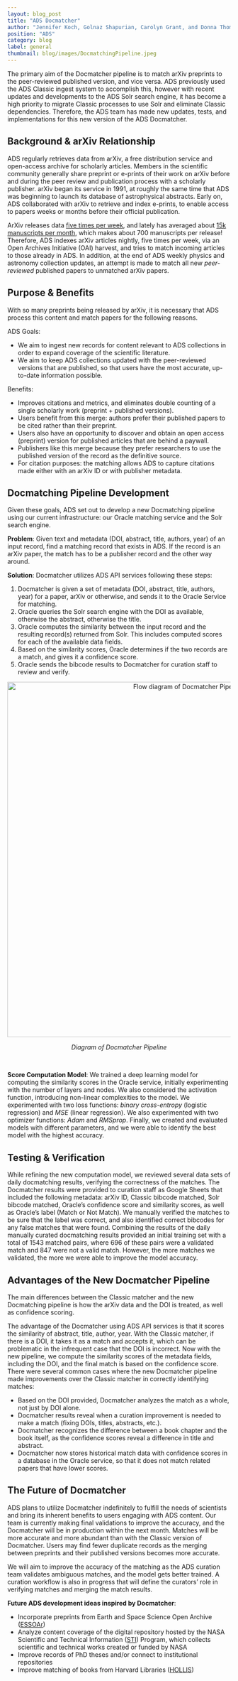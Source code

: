```yaml
---
layout: blog_post
title: "ADS Docmatcher"
author: "Jennifer Koch, Golnaz Shapurian, Carolyn Grant, and Donna Thompson"
position: "ADS"
category: blog
label: general
thumbnail: blog/images/DocmatchingPipeline.jpeg
---
```


The primary aim of the Docmatcher pipeline is to match arXiv preprints to the peer-reviewed published version, and vice versa. ADS previously used the ADS Classic ingest system to accomplish this, however with recent updates and developments to the ADS Solr search engine, it has become a high priority to migrate Classic processes to use Solr and eliminate Classic dependencies. Therefore, the ADS team has made new updates, tests, and implementations for this new version of the ADS Docmatcher.

## Background & arXiv Relationship
ADS regularly retrieves data from arXiv, a free distribution service and open-access archive for scholarly articles. Members in the scientific community generally share preprint or e-prints of their work on arXiv before and during the peer review and publication process with a scholarly publisher. arXiv began its service in 1991, at roughly the same time that ADS was beginning to launch its database of astrophysical abstracts. Early on, ADS collaborated with arXiv to retrieve and index e-prints, to enable access to papers weeks or months before their official publication.

ArXiv releases data [five times per week](https://arxiv.org/help/availability), and lately has averaged about [15k manuscripts per month](https://arxiv.org/stats/monthly_submissions), which makes about 700 manuscripts per release! Therefore, ADS indexes arXiv articles nightly, five times per week, via an Open Archives Initiative (OAI) harvest, and tries to match incoming articles to those already in ADS. In addition, at the end of ADS weekly physics and astronomy collection updates, an attempt is made to match all new _peer-reviewed_ published papers to unmatched arXiv papers.

## Purpose & Benefits
With so many preprints being released by arXiv, it is necessary that ADS process this content and match papers for the following reasons.

ADS Goals:

- We aim to ingest new records for content relevant to ADS collections in order to expand coverage of the scientific literature. 
- We aim to keep ADS collections updated with the peer-reviewed versions that are published, so that users have the most accurate, up-to-date information possible.

Benefits:

- Improves citations and metrics, and eliminates double counting of a single scholarly work (preprint + published versions).
- Users benefit from this merge: authors prefer their published papers to be cited rather than their preprint. 
- Users also have an opportunity to discover and obtain an open access (preprint) version for published articles that are behind a paywall.
- Publishers like this merge because they prefer researchers to use the published version of the record as the definitive source.
- For citation purposes: the matching allows ADS to capture citations made either with an arXiv ID or with publisher metadata.

## Docmatching Pipeline Development

Given these goals, ADS set out to develop a new Docmatching pipeline using our current infrastructure: our Oracle matching service and the Solr search engine.

**Problem**: Given text and metadata (DOI, abstract, title, authors, year) of an input record, find a matching record that exists in ADS. If the record is an arXiv paper, the match has to be a publisher record and the other way around. 

**Solution**: Docmatcher utilizes ADS API services following these steps:

1. Docmatcher is given a set of metadata (DOI, abstract, title, authors, year) for a paper, arXiv or otherwise, and sends it to the Oracle Service for matching.
2. Oracle queries the Solr search engine with the DOI as available, otherwise the abstract, otherwise the title.
3. Oracle computes the similarity between the input record and the resulting record(s) returned from Solr. This includes computed scores for each of the available data fields.
4. Based on the similarity scores, Oracle determines if the two records are a match, and gives it a confidence score.
5. Oracle sends the bibcode results to Docmatcher for curation staff to review and verify.

<p align="center"
<div class="text-center">
 <img class="img-thumbnail" alt="Flow diagram of Docmatcher Pipeline" src="{{ site.baseurl }}/blog/images/DocmatchingPipeline.jpeg" width=800 align="center" />
</div>
</p> 
<p align="center">
           <em>Diagram of Docmatcher Pipeline</em>
</p>
<br>

**Score Computation Model**: We trained a deep learning model for computing the similarity scores in the Oracle service, initially experimenting with the number of layers and nodes. We also considered the activation function, introducing non-linear complexities to the model. We experimented with two loss functions: _binary cross-entropy_ (logistic regression) and _MSE_ (linear regression). We also experimented with two optimizer functions: _Adam_ and _RMSprop_. Finally, we created and evaluated models with different parameters, and we were able to identify the best model with the highest accuracy. 

## Testing & Verification
While refining the new computation model, we reviewed several data sets of daily docmatching results, verifying the correctness of the matches. The Docmatcher results were provided to curation staff as Google Sheets that included the following metadata: arXiv ID, Classic bibcode matched, Solr bibcode matched, Oracle’s confidence score and similarity scores, as well as Oracle’s label (Match or Not Match). We manually verified the matches to be sure that the label was correct, and also identified correct bibcodes for any false matches that were found. Combining the results of the daily manually curated docmatching results provided an initial training set with a total of 1543 matched pairs, where 696 of these pairs were a validated match and 847 were not a valid match. However, the more matches we validated, the more we were able to improve the model accuracy.

## Advantages of the New Docmatcher Pipeline
The main differences between the Classic matcher and the new Docmatching pipeline is how the arXiv data and the DOI is treated, as well as confidence scoring. 

The advantage of the Docmatcher using ADS API services is that it scores the similarity of abstract, title, author, year. With the Classic matcher, if there is a DOI, it takes it as a match and accepts it, which can be problematic in the infrequent case that the DOI is incorrect. Now with the new pipeline, we compute the similarity scores of the metadata fields, including the DOI, and the final match is based on the confidence score. There were several common cases where the new Docmatcher pipeline made improvements over the Classic matcher in correctly identifying matches:
 
- Based on the DOI provided, Docmatcher analyzes the match as a whole, not just by DOI alone.
- Docmatcher results reveal when a curation improvement is needed to make a match (fixing DOIs, titles, abstracts, etc.).
- Docmatcher recognizes the difference between a book chapter and the book itself, as the confidence scores reveal a difference in title and abstract.
- Docmatcher now stores historical match data with confidence scores in a database in the Oracle service, so that it does not match related papers that have lower scores.

## The Future of Docmatcher
ADS plans to utilize Docmatcher indefinitely to fulfill the needs of scientists and bring its inherent benefits to users engaging with ADS content. Our team is currently making final validations to improve the accuracy, and the Docmatcher will be in production within the next month. Matches will be more accurate and more abundant than with the Classic version of Docmatcher. Users may find fewer duplicate records as the merging between preprints and their published versions becomes more accurate. 

We will aim to improve the accuracy of the matching as the ADS curation team validates ambiguous matches, and the model gets better trained. A curation workflow is also in progress that will define the curators’ role in verifying matches and merging the match results.

**Future ADS development ideas inspired by Docmatcher**:
- Incorporate preprints from Earth and Space Science Open Archive ([ESSOAr](https://www.essoar.org/))
- Analyze content coverage of the digital repository hosted by the NASA Scientific and Technical Information ([STI](https://www.sti.nasa.gov/)) Program, which collects scientific and technical works created or funded by NASA
- Improve records of PhD theses and/or connect to institutional repositories
- Improve matching of books from Harvard Libraries ([HOLLIS](https://hollis.harvard.edu/))

